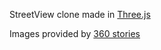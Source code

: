 StreetView clone made in [Three.js](https://threejs.org/)

Images provided by [360 stories](https://360stories.com/)
